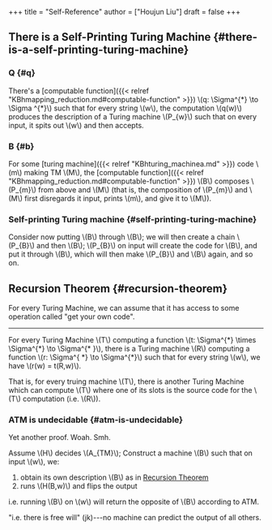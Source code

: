 +++
title = "Self-Reference"
author = ["Houjun Liu"]
draft = false
+++

## There is a Self-Printing Turing Machine {#there-is-a-self-printing-turing-machine}


### Q {#q}

There's a [computable function]({{< relref "KBhmapping_reduction.md#computable-function" >}}) \\(q: \Sigma^{\*} \to  \Sigma ^{\*}\\) such that for every string \\(w\\), the computation \\(q(w)\\) produces the description of a Turing machine \\(P\_{w}\\) such that on every input, it spits out \\(w\\) and then accepts.


### B {#b}

For some [turing machine]({{< relref "KBhturing_machinea.md" >}}) code \\(m\\) making TM \\(M\\), the [computable function]({{< relref "KBhmapping_reduction.md#computable-function" >}}) \\(B\\) composes \\(P\_{m}\\) from above and \\(M\\) (that is, the composition of \\(P\_{m}\\) and \\(M\\) first disregards it input, prints \\(m\\), and give it to \\(M\\)).


### Self-printing Turing machine {#self-printing-turing-machine}

Consider now putting \\(B\\) through \\(B\\); we will then create a chain \\(P\_{B}\\) and then \\(B\\); \\(P\_{B}\\) on input will create the code for \\(B\\), and put it through \\(B\\), which will then make \\(P\_{B}\\) and \\(B\\) again, and so on.


## Recursion Theorem {#recursion-theorem}

For every Turing Machine, we can assume that it has access to some operation called "get your own code".

---

For every Turing Machine \\(T\\) computing a function \\(t: \Sigma^{\*} \times \Sigma^{\*} \to \Sigma^{\* }\\), there is a Turing machine \\(R\\) computing a function \\(r: \Sigma^{ \*} \to \Sigma^{\*}\\) such that for every string \\(w\\), we have \\(r(w) = t(R,w)\\).

That is, for every truing machine \\(T\\), there is another Turing Machine which can compute \\(T\\) where one of its slots is the source code for the \\(T\\) computation (i.e. \\(R\\)).


### ATM is undecidable {#atm-is-undecidable}

Yet another proof. Woah. Smh.

Assume \\(H\\) decides \\(A\_{TM}\\); Construct a machine \\(B\\) such that on input \\(w\\), we:

1.  obtain its own description \\(B\\) as in [Recursion Theorem](#recursion-theorem)
2.  runs \\(H(B,w)\\) and flips the output

i.e. running \\(B\\) on \\(w\\) will return the opposite of \\(B\\) according to ATM.

"i.e. there is free will" (jk)---no machine can predict the output of all others.
